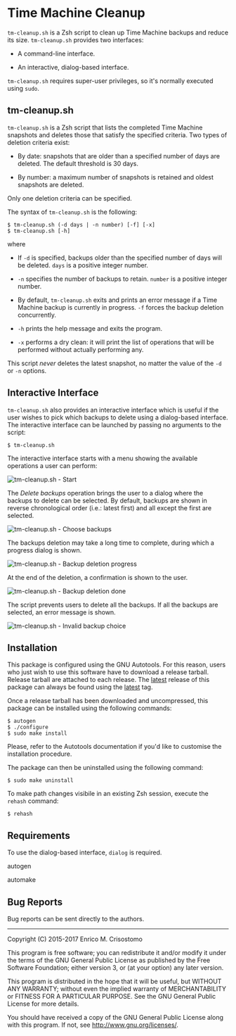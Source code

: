 Time Machine Cleanup
====================

`tm-cleanup.sh` is a Zsh script to clean up Time Machine backups and reduce its
size.  `tm-cleanup.sh` provides two interfaces:

  * A command-line interface.

  * An interactive, dialog-based interface.

`tm-cleanup.sh` requires super-user privileges, so it's normally executed using
`sudo`.

tm-cleanup.sh
-------------

`tm-cleanup.sh` is a Zsh script that lists the completed Time Machine snapshots
and deletes those that satisfy the specified criteria.  Two types of deletion
criteria exist:

  * By date: snapshots that are older than a specified number of days are
    deleted.  The default threshold is 30 days.

  * By number: a maximum number of snapshots is retained and oldest snapshots
  are deleted.

Only one deletion criteria can be specified.

The syntax of `tm-cleanup.sh` is the following:

    $ tm-cleanup.sh (-d days | -n number) [-f] [-x]
    $ tm-cleanup.sh [-h]

where

  * If `-d` is specified, backups older than the specified number of days will
    be deleted.  `days` is a positive integer number.

  * `-n` specifies the number of backups to retain.  `number` is a positive
    integer number.

  * By default, `tm-cleanup.sh` exits and prints an error message if a Time
    Machine backup is currently in progress.  `-f` forces the backup deletion
    concurrently.

  * `-h` prints the help message and exits the program.

  * `-x` performs a dry clean: it will print the list of operations that will
    be performed without actually performing any.

This script *never* deletes the latest snapshot, no matter the value of the `-d`
or `-n` options.

Interactive Interface
---------------------

`tm-cleanup.sh` also provides an interactive interface which is useful if the
user wishes to pick which backups to delete using a dialog-based interface.  The
interactive interface can be launched by passing no arguments to the script:

    $ tm-cleanup.sh

The interactive interface starts with a menu showing the available operations a
user can perform:

![tm-cleanup.sh - Start](https://raw.githubusercontent.com/emcrisostomo/Time-Machine-Cleanup/assets/images/tm-start.png)

The _Delete backups_ operation brings the user to a dialog where the backups to
delete can be selected.  By default, backups are shown in reverse chronological
order (i.e.: latest first) and all except the first are selected.

![tm-cleanup.sh - Choose backups](https://raw.githubusercontent.com/emcrisostomo/Time-Machine-Cleanup/assets/images/tm-delete.png)

The backups deletion may take a long time to complete, during which a progress
dialog is shown.

![tm-cleanup.sh - Backup deletion progress](https://raw.githubusercontent.com/emcrisostomo/Time-Machine-Cleanup/assets/images/tm-progress.png)

At the end of the deletion, a confirmation is shown to the user.

![tm-cleanup.sh - Backup deletion done](https://raw.githubusercontent.com/emcrisostomo/Time-Machine-Cleanup/assets/images/tm-delete-done.png)

The script prevents users to delete all the backups.  If all the backups are
selected, an error message is shown.

![tm-cleanup.sh - Invalid backup choice](https://raw.githubusercontent.com/emcrisostomo/Time-Machine-Cleanup/assets/images/tm-delete-invalid-choice.png)

Installation
------------

This package is configured using the GNU Autotools.  For this reason, users who
just wish to use this software have to download a release tarball.  Release
tarball are attached to each release.  The [latest] release of this package can
always be found using the [latest] tag.

[latest]: https://github.com/emcrisostomo/Time-Machine-Cleanup/releases/latest].

Once a release tarball has been downloaded and uncompressed, this package can be
installed using the following commands:

    $ autogen
    $ ./configure
    $ sudo make install

Please, refer to the Autotools documentation if you'd like to customise the
installation procedure.

The package can then be uninstalled using the following command:

    $ sudo make uninstall

To make path changes visibile in an existing Zsh session, execute the `rehash`
command:

    $ rehash

Requirements
------------

To use the dialog-based interface, `dialog` is required.

autogen

automake


Bug Reports
-----------

Bug reports can be sent directly to the authors.

-----

Copyright (C) 2015-2017 Enrico M. Crisostomo

This program is free software; you can redistribute it and/or modify
it under the terms of the GNU General Public License as published by
the Free Software Foundation; either version 3, or (at your option)
any later version.

This program is distributed in the hope that it will be useful,
but WITHOUT ANY WARRANTY; without even the implied warranty of
MERCHANTABILITY or FITNESS FOR A PARTICULAR PURPOSE.  See the
GNU General Public License for more details.

You should have received a copy of the GNU General Public License
along with this program.  If not, see <http://www.gnu.org/licenses/>.
